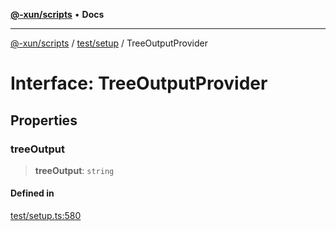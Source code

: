 [**@-xun/scripts**](../../../README.md) • **Docs**

***

[@-xun/scripts](../../../README.md) / [test/setup](../README.md) / TreeOutputProvider

# Interface: TreeOutputProvider

## Properties

### treeOutput

> **treeOutput**: `string`

#### Defined in

[test/setup.ts:580](https://github.com/Xunnamius/xscripts/blob/df637b64db981c14c22a425e27a52a97500c0199/test/setup.ts#L580)
